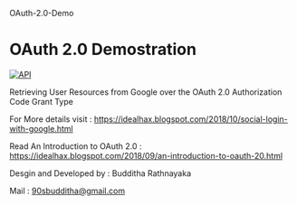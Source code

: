 OAuth-2.0-Demo

OAuth 2.0 Demostration
======================

[![API](https://img.shields.io/badge/BBR-DevOps-blueviolet)](https://www.linkedin.com/in/bbr/)

Retrieving User Resources from Google over the OAuth 2.0 Authorization Code Grant Type

For More details visit : https://idealhax.blogspot.com/2018/10/social-login-with-google.html

Read An Introduction to OAuth 2.0 : https://idealhax.blogspot.com/2018/09/an-introduction-to-oauth-20.html

Desgin and Developed by : Budditha Rathnayaka

Mail : 90sbudditha@gmail.com


